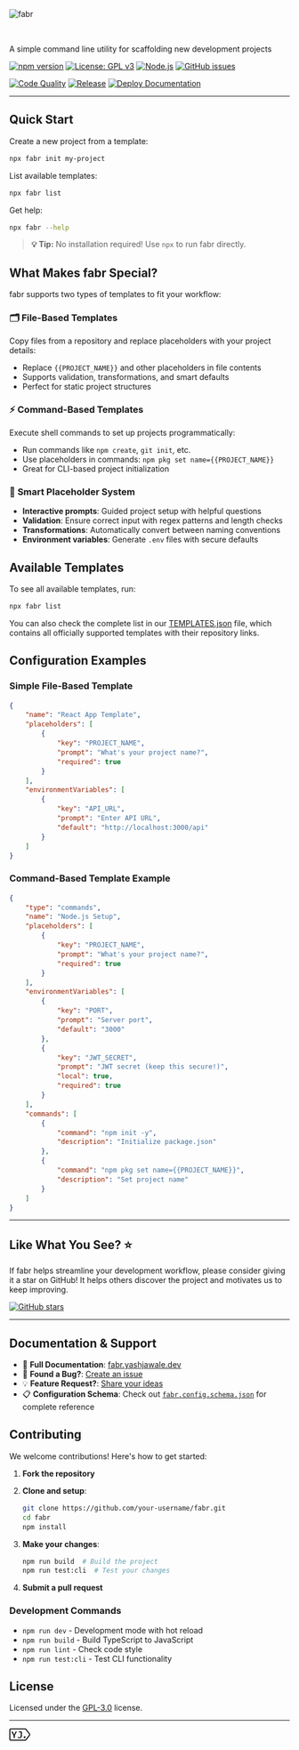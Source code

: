 <div align="">
  <img src="./website/public/favicon.svg" alt="fabr" width="180" style="margin-bottom: 2rem;">
  
  A simple command line utility for scaffolding new development projects
  
  [![npm version](https://badge.fury.io/js/fabr.svg)](https://www.npmjs.com/package/fabr)
  [![License: GPL v3](https://img.shields.io/badge/License-GPLv3-blue.svg)](https://www.gnu.org/licenses/gpl-3.0)
  [![Node.js](https://img.shields.io/badge/Node.js-18%2B-green)](https://nodejs.org/)
  [![GitHub issues](https://img.shields.io/github/issues/yashjawale/fabr)](https://github.com/yashjawale/fabr/issues)
  
  [![Code Quality](https://github.com/yashjawale/fabr/actions/workflows/code-quality.yml/badge.svg)](https://github.com/yashjawale/fabr/actions/workflows/code-quality.yml)
  [![Release](https://github.com/yashjawale/fabr/actions/workflows/release.yml/badge.svg)](https://github.com/yashjawale/fabr/actions/workflows/release.yml)
  [![Deploy Documentation](https://github.com/yashjawale/fabr/actions/workflows/docs.yml/badge.svg)](https://github.com/yashjawale/fabr/actions/workflows/docs.yml)
  
</div>

---

## Quick Start

Create a new project from a template:

```bash
npx fabr init my-project
```

List available templates:

```bash
npx fabr list
```

Get help:

```bash
npx fabr --help
```

> **💡 Tip:** No installation required! Use `npx` to run fabr directly.

## What Makes fabr Special?

fabr supports two types of templates to fit your workflow:

### 🗂️ **File-Based Templates**

Copy files from a repository and replace placeholders with your project details:

- Replace `{{PROJECT_NAME}}` and other placeholders in file contents
- Supports validation, transformations, and smart defaults
- Perfect for static project structures

### ⚡ **Command-Based Templates**

Execute shell commands to set up projects programmatically:

- Run commands like `npm create`, `git init`, etc.
- Use placeholders in commands: `npm pkg set name={{PROJECT_NAME}}`
- Great for CLI-based project initialization

### 🔧 **Smart Placeholder System**

- **Interactive prompts**: Guided project setup with helpful questions
- **Validation**: Ensure correct input with regex patterns and length checks
- **Transformations**: Automatically convert between naming conventions
- **Environment variables**: Generate `.env` files with secure defaults

## Available Templates

To see all available templates, run:

```bash
npx fabr list
```

You can also check the complete list in our [TEMPLATES.json](./TEMPLATES.json) file, which contains all officially supported templates with their repository links.

## Configuration Examples

### Simple File-Based Template

```json
{
	"name": "React App Template",
	"placeholders": [
		{
			"key": "PROJECT_NAME",
			"prompt": "What's your project name?",
			"required": true
		}
	],
	"environmentVariables": [
		{
			"key": "API_URL",
			"prompt": "Enter API URL",
			"default": "http://localhost:3000/api"
		}
	]
}
```

### Command-Based Template Example

```json
{
	"type": "commands",
	"name": "Node.js Setup",
	"placeholders": [
		{
			"key": "PROJECT_NAME",
			"prompt": "What's your project name?",
			"required": true
		}
	],
	"environmentVariables": [
		{
			"key": "PORT",
			"prompt": "Server port",
			"default": "3000"
		},
		{
			"key": "JWT_SECRET",
			"prompt": "JWT secret (keep this secure!)",
			"local": true,
			"required": true
		}
	],
	"commands": [
		{
			"command": "npm init -y",
			"description": "Initialize package.json"
		},
		{
			"command": "npm pkg set name={{PROJECT_NAME}}",
			"description": "Set project name"
		}
	]
}
```

---

## Like What You See? ⭐

If fabr helps streamline your development workflow, please consider giving it a star on GitHub! It helps others discover the project and motivates us to keep improving.

[![GitHub stars](https://img.shields.io/github/stars/yashjawale/fabr?style=social)](https://github.com/yashjawale/fabr)

---

## Documentation & Support

- 📖 **Full Documentation**: [fabr.yashjawale.dev](https://yashjawale.github.io/fabr)
- 🐛 **Found a Bug?**: [Create an issue](https://github.com/yashjawale/fabr/issues)
- 💡 **Feature Request?**: [Share your ideas](https://github.com/yashjawale/fabr/issues)
- 📋 **Configuration Schema**: Check out [`fabr.config.schema.json`](./fabr.config.schema.json) for complete reference

## Contributing

We welcome contributions! Here's how to get started:

1. **Fork the repository**
2. **Clone and setup**:

   ```bash
   git clone https://github.com/your-username/fabr.git
   cd fabr
   npm install
   ```

3. **Make your changes**:

   ```bash
   npm run build  # Build the project
   npm run test:cli  # Test your changes
   ```

4. **Submit a pull request**

### Development Commands

- `npm run dev` - Development mode with hot reload
- `npm run build` - Build TypeScript to JavaScript
- `npm run lint` - Check code style
- `npm run test:cli` - Test CLI functionality

## License

Licensed under the [GPL-3.0](LICENSE) license.

---

<a href="https://yashjawale.github.io/" target="_blank"><img style="height: 22px;" src="https://raw.githubusercontent.com/yashjawale/.github/main/docs/logo.svg" alt="Yash Jawale"/></a>
